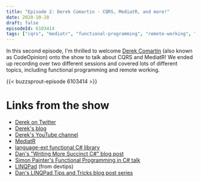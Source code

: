 ```yaml
---
title: "Episode 2: Derek Comartin - CQRS, MediatR, and more!"
date: 2020-10-28
draft: false
episodeId: 6103414
tags: ["cqrs", "mediatr", "functional-programming", "remote-working", "dotnet"]
---
```


In this second episode, I'm thrilled to welcome [Derek Comartin](https://twitter.com/codeopinion) (also known as CodeOpinion) onto the show to talk about CQRS and MediatR! We ended up recording over two different sessions and covered lots of different topics, including functional programming and remote working.

{{< buzzsprout-episode 6103414 >}}

# Links from the show

* [Derek on Twitter](https://twitter.com/codeopinion)
* [Derek's blog](https://codeopinion.com/)
* [Derek's YouTube channel](https://www.youtube.com/channel/UC3RKA4vunFAfrfxiJhPEplw)
* [MediatR](https://github.com/jbogard/MediatR)
* [language-ext functional C# library](https://github.com/louthy/language-ext)
* [Dan's "Writing More Succinct C#" blog post](https://www.danclarke.com/2020-more-succinct-csharp)
* [Simon Painter's Functional Programming in C# talk](https://www.youtube.com/watch?v=mwIEYPLXh3A)
* [LINQPad](https://www.linqpad.net/) (from devtips)
* [Dan's LINQPad Tips and Tricks blog post series](https://www.danclarke.com/linqpad-tips-and-tricks)
